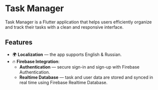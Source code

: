 # Task Manager

Task Manager is a Flutter application that helps users efficiently organize and track their tasks with a clean and responsive interface.

## Features

- 🌍 **Localization** — the app supports English & Russian.
- 🔥 **Firebase Integration**:
    - **Authentication** — secure sign-in and sign-up with Firebase Authentication.
    - **Realtime Database** — task and user data are stored and synced in real time using Firebase Realtime Database.
